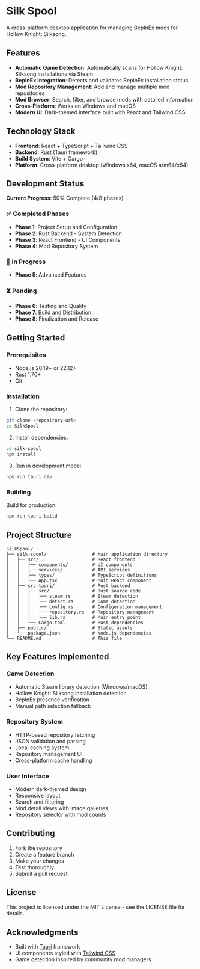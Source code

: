 # Silk Spool

A cross-platform desktop application for managing BepInEx mods for Hollow Knight: Silksong.

## Features

- **Automatic Game Detection**: Automatically scans for Hollow Knight: Silksong installations via Steam
- **BepInEx Integration**: Detects and validates BepInEx installation status
- **Mod Repository Management**: Add and manage multiple mod repositories
- **Mod Browser**: Search, filter, and browse mods with detailed information
- **Cross-Platform**: Works on Windows and macOS
- **Modern UI**: Dark-themed interface built with React and Tailwind CSS

## Technology Stack

- **Frontend**: React + TypeScript + Tailwind CSS
- **Backend**: Rust (Tauri framework)
- **Build System**: Vite + Cargo
- **Platform**: Cross-platform desktop (Windows x64, macOS arm64/x64)

## Development Status

**Current Progress**: 50% Complete (4/8 phases)

### ✅ Completed Phases
- **Phase 1**: Project Setup and Configuration
- **Phase 2**: Rust Backend - System Detection
- **Phase 3**: React Frontend - UI Components
- **Phase 4**: Mod Repository System

### 🔄 In Progress
- **Phase 5**: Advanced Features

### ⏳ Pending
- **Phase 6**: Testing and Quality
- **Phase 7**: Build and Distribution
- **Phase 8**: Finalization and Release

## Getting Started

### Prerequisites

- Node.js 20.19+ or 22.12+
- Rust 1.70+
- Git

### Installation

1. Clone the repository:
```bash
git clone <repository-url>
cd SilkSpool
```

2. Install dependencies:
```bash
cd silk-spool
npm install
```

3. Run in development mode:
```bash
npm run tauri dev
```

### Building

Build for production:
```bash
npm run tauri build
```

## Project Structure

```
SilkSpool/
├── silk-spool/                 # Main application directory
│   ├── src/                    # React frontend
│   │   ├── components/         # UI components
│   │   ├── services/           # API services
│   │   ├── types/              # TypeScript definitions
│   │   └── App.tsx             # Main React component
│   ├── src-tauri/              # Rust backend
│   │   ├── src/                # Rust source code
│   │   │   ├── steam.rs        # Steam detection
│   │   │   ├── detect.rs       # Game detection
│   │   │   ├── config.rs       # Configuration management
│   │   │   ├── repository.rs   # Repository management
│   │   │   └── lib.rs          # Main entry point
│   │   └── Cargo.toml          # Rust dependencies
│   ├── public/                 # Static assets
│   └── package.json            # Node.js dependencies
└── README.md                   # This file
```

## Key Features Implemented

### Game Detection
- Automatic Steam library detection (Windows/macOS)
- Hollow Knight: Silksong installation detection
- BepInEx presence verification
- Manual path selection fallback

### Repository System
- HTTP-based repository fetching
- JSON validation and parsing
- Local caching system
- Repository management UI
- Cross-platform cache handling

### User Interface
- Modern dark-themed design
- Responsive layout
- Search and filtering
- Mod detail views with image galleries
- Repository selector with mod counts

## Contributing

1. Fork the repository
2. Create a feature branch
3. Make your changes
4. Test thoroughly
5. Submit a pull request

## License

This project is licensed under the MIT License - see the LICENSE file for details.

## Acknowledgments

- Built with [Tauri](https://tauri.app/) framework
- UI components styled with [Tailwind CSS](https://tailwindcss.com/)
- Game detection inspired by community mod managers
